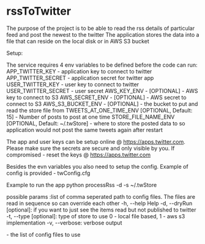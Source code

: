 # rssToTwitter
The purpose of the project is to be able to read the rss details of particular feed and post the newest to the twitter
The application stores the data into a file that can reside on the local disk or in AWS S3 bucket

Setup:

The service requires 4 env variables to be defined before the code can run:
APP_TWITTER_KEY - application key to connect to twitter
APP_TWITTER_SECRET - application secret for twitter app
USER_TWITTER_KEY - user key to connect to twitter
USER_TWITTER_SECRET - user secret
AWS_KEY_ENV - [OPTIONAL] - AWS key to connect to S3
AWS_SECRET_ENV - [OPTIONAL] - AWS secret to connect to S3
AWS_S3_BUCKET_ENV - [OPTIONAL] - the bucket to put and read the store file from
TWEETS_AT_ONE_TIME_ENV [OPTIONAL, Default: 15] - Number of posts to post at one time
STORE_FILE_NAME_ENV [OPTIONAL, Default: ~/.twStore] - where to store the posted data to so application would not
    post the same tweets again after restart

The app and user keys can be setup online @ https://apps.twitter.com. Please make sure the secrets are secure and
only visible by you. If compromised - reset the keys @ https://apps.twitter.com

Besides the evn variables you also need to setup the config. Example of config is provided - twConfig.cfg

Example to run the app
python processRss -d -s ~/.twStore <config files>

possible params
<config files>:list of comma seperated path to config files. The files are read in sequence so can override each other
-h, --help Help
-d, --dryRun [optional]: if you want to just see the items read but not published to twitter
-t, --type [optional]: type of store to use 0 - local file based, 1 - aws s3 implementation
-v, --verbose: verbose output


<config files> - the list of config files to use
